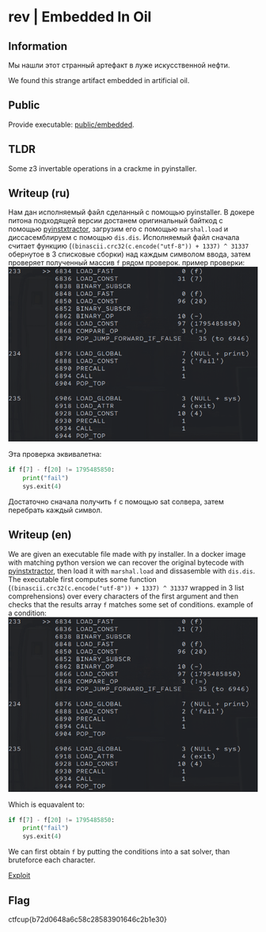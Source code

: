 # rev | Embedded In Oil

## Information

Мы нашли этот странный артефакт в луже искусственной нефти.

We found this strange artifact embedded in artificial oil.

## Public

Provide executable: [public/embedded](public/embedded).

## TLDR

Some z3 invertable operations in a crackme in pyinstaller.

## Writeup (ru)

Нам дан исполняемый файл сделанный с помощью pyinstaller. В докере питона подходящей версии достанем оригинальный байткод с помощью [pyinstxtractor](https://github.com/extremecoders-re/pyinstxtractor), загрузим его с помощью `marshal.load` и диссасемблируем с помощью `dis.dis`. Исполняемый файл сначала считает функцию (`(binascii.crc32(c.encode("utf-8")) + 1337) ^ 31337` обернутое в 3 списковые сборки) над каждым символом ввода, затем проверяет полученный массив `f` рядом проверок. пример проверки: ![comp_example](solve/comp_example.png)

Эта проверка эквивалетна:
```python
if f[7] - f[20] != 1795485850:
    print("fail")
    sys.exit(4)
```


Достаточно сначала получить `f` с помощью sat солвера, затем перебрать каждый символ.

## Writeup (en)

We are given an executable file made with py installer. In a docker image with matching python version we can recover the original bytecode with [pyinstxtractor](https://github.com/extremecoders-re/pyinstxtractor), then load it with `marshal.load` and dissasemble with `dis.dis`. The executable first computes some function (`(binascii.crc32(c.encode("utf-8")) + 1337) ^ 31337` wrapped in 3 list comprehensions) over every characters of the first argument and then checks that the results array `f` matches some set of conditions. example of a condition: ![comp_example](solve/comp_example.png)

Which is equavalent to:
```python
if f[7] - f[20] != 1795485850:
    print("fail")
    sys.exit(4)
```

We can first obtain `f` by putting the conditions into a sat solver, than bruteforce each character.

[Exploit](solve/solve.py)

## Flag

ctfcup{b72d0648a6c58c28583901646c2b1e30}
